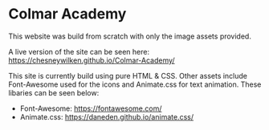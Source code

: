 # Colmar Academy

This website was build from scratch with only the image assets provided.

A live version of the site can be seen here: https://chesneywilken.github.io/Colmar-Academy/

This site is currently build using pure HTML & CSS. Other assets include Font-Awesome used  for the icons and Animate.css for text animation. These libaries can be seen below:

- Font-Awesome: https://fontawesome.com/
- Animate.css: https://daneden.github.io/animate.css/
